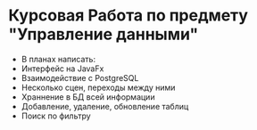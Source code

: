 # Курсовая Работа по предмету "Управление данными"
- В планах написать:
- Интерфейс на JavaFx
- Взаимодействие с PostgreSQL
- Несколько сцен, переходы между ними
- Храннение в БД всей информации
- Добавление, удаление, обновление таблиц
- Поиск по фильтру

